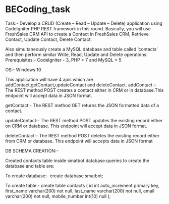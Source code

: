 # BECoding_task

Task:- 
Develop a CRUD (Create – Read – Update – Delete) application using CodeIgniter PHP REST framework in this round. Basically, you will use FreshSales CRM API to create a Contact in FreshSales CRM, Retrieve Contact, Update Contact, Delete Contact. 

Also simultaneously  create a MySQL database and table called ‘contacts’ and then perform similar Write, Read, Update and Delete operations.
Prerequisites:- CodeIgniter - 3, PHP > 7 and MySQL > 5

OS:- Windows 10

This application will have 4 apis which are addContact,getContact,updateContact and deleteContact.
addContact :- The REST method POST creates a contact either in CRM or in database.This endpoint will accept data in JSON format.

getContact:- The REST method GET returns the JSON formatted data of a contact.

updateContact:- The REST method POST updates the existing record either on CRM or database. This endpoint will accept data in JSON format.

deleteContact:- The REST method POST deletes the existing record either from CRM or database. This endpoint will accepts data in JSON format

DB SCHEMA CREATION:-

Created contacts table inside smatbot database.queries to create the database and table are:

To create database:- create database smatbot;

To create table:- create table contacts (
    id int auto_increment primary key,
    first_name varchar(200) not null,
    last_name varchar(200) not null,
    email varchar(200) not null,
    mobile_number int(10) null
);
